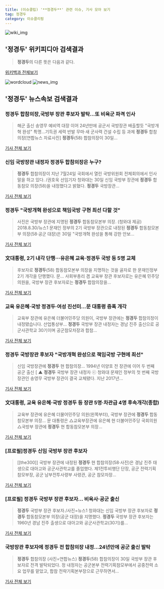 ```yaml
---
title: (이슈클립) '**정경두**' 관련 이슈, 기사 모아 보기
tag: 정경두
category: 이슈클리핑
---
```

![wiki_img](https://user-images.githubusercontent.com/42597476/44503234-41136a80-a6d0-11e8-9071-6fc6418eafe4.png)
## **'**정경두**'** 위키피디아 검색결과
>**정경두**의 다른 뜻은 다음과 같다.

<a href="https://ko.wikipedia.org/wiki/정경두" target="_blank">위키백과 전체보기</a>

![wordcloud](https://s3.ap-northeast-2.amazonaws.com/lyrics101-wordcloud/2018-08-30-1535613878.png)
![news_img](https://user-images.githubusercontent.com/42597476/44507050-1206f400-a6e4-11e8-8d98-7ffbfebb353f.png)
## **'**정경두**'** 뉴스속보 검색결과
### **정경두** 합참의장,국방부 장관 후보자 발탁…또 비육군 파격 인사

>해군 출신 송영무 예비역 대장 이어 24년만에 공군서 국방장관 배출할듯 "국방개혁 완성" 특명…기득권 세력 반발 무마·새 군사력 건설 수립 등 과제 **정경두** 합참의장[연합뉴스 자료사진] **정경두**(58) 합참의장이 30일...

<a href="http://app.yonhapnews.co.kr/YNA/Basic/SNS/r.aspx?c=AKR20180830071700014&did=1195m" target="_blank">기사 전체 보기</a>

### 신임 국방장관 내정자 **정경두** 합참의장은 누구?

>**정경두** 합참의장이 지난 7월24일 국회에서 열린 국방위원회 전체회의에서 인사말을 하고 있다. /권호욱 선임기자 청와대는 30일 신임 국방부 장관에 **정경두** 합동참모 의장(58)을 내정했다고 밝혔다. **정경두** 국방장관...

<a href="http://news.khan.co.kr/kh_news/khan_art_view.html?artid=201808301503001&code=910302" target="_blank">기사 전체 보기</a>

### **정경두** "국방개혁 완성으로 책임국방 구현 최선 다할 것"

>사진은 국방부 장관에 지명된 **정경두** 합동참모본부 의장. (청와대 제공) 2018.8.30/뉴스1 문재인 정부의 2기 국방부 장관으로 내정된 **정경두** 합동참모본부 의장(58·공군 대장)은 30일 "국방개혁 완성을 통해 강한 안보...

<a href="http://news1.kr/articles/?3412904" target="_blank">기사 전체 보기</a>

### 文대통령, 2기 내각 단행···유은혜 교육·**정경두** 국방 등 5명 교체

>후보자로 **정경두**(58) 합동참모본부 의장을 지명하는 것을 골자로 한 문재인정부 2기 개각을 단행했다. 문... 사회부총리 겸 교육부 장관 후보자로는 유은혜 민주당 의원을, 국방부 장관 후보자로는 **정경두** 합참의장을...

<a href="http://www.newsis.com/view/?id=NISX20180830_0000404825&cID=10301&pID=10300" target="_blank">기사 전체 보기</a>

### 교육 유은혜·국방 **정경두**·여성 진선미…문 대통령 중폭 개각

>교육부 장관에 유은혜 더불어민주당 의원이, 국방부 장관에는 **정경두** 합참의정이 내정됐습니다. 산업통상부... **정경두** 국방부 장관 내정자는 경남 진주 출신으로 공군사관학교 30기이며 공군참모차장과 합참...

<a href="https://news.sbs.co.kr/news/endPage.do?news_id=N1004913344&plink=ORI&cooper=NAVER" target="_blank">기사 전체 보기</a>

### **정경두** 국방장관 후보자 "국방개혁 완성으로 책임국방 구현에 최선"

>신임 국방장관에 **정경두** 현 합참의장... 1994년 이양호 전 장관에 이어 두 번째 공군 출신 [ ▲  **정경두** 국방부 장관 내정자 ⓒ 청와대 문재인 정부의 첫 번째 국방장관인 송영무 국방부 장관이 결국 교체됐다. 지난 2017년...

<a href="http://www.ohmynews.com/NWS_Web/View/at_pg.aspx?CNTN_CD=A0002467848&CMPT_CD=P0010&utm_source=naver&utm_medium=newsearch&utm_campaign=naver_news" target="_blank">기사 전체 보기</a>

### 文대통령, 교육 유은혜·국방 **정경두** 등 장관 5명·차관급 4명 후속개각(종합)

>교육부 장관에 유은혜 더물어민주당 의원(왼쪽부터), 국방부 장관에 **정경두** 합동참모본부 의장... 문 대통령은 △교육부장관에 유은혜 현 더불어민주당 국회의원 △국방부 장관에 **정경두** 현 합동참모본부 의장...

<a href="http://www.edaily.co.kr/news/newspath.asp?newsid=03480086619312568" target="_blank">기사 전체 보기</a>

### [프로필]**정경두** 신임 국방부 장관 후보자

>[[the300]] 국방부 장관에 내정된 **정경두** 현 합참의장(58·사진)은 경남 진주 태생으로 대아고와 공군사관학교를 졸업했다. 제1전투비행단 단장, 공군 전력기획참모부장, 공군 남부전투사령부 사령관, 공군 참모차장...

<a href="http://news.mt.co.kr/mtview.php?no=2018083014037662172" target="_blank">기사 전체 보기</a>

### [프로필] **정경두** 국방부 장관 후보자… 비육사·공군 출신

>**정경두** 국방부 장관 후보자./사진=뉴스1 청와대는 신임 국방부 장관 후보자로 **정경두** 합동참모본부 의장(공군 대장)을 지명했다. **정경두** 국방부 장관 후보자는 1960년 경남 진주 출생으로 대아고와 공군사관학교(30기)를...

<a href="http://moneys.mt.co.kr/news/mwView.php?no=2018083015428046888" target="_blank">기사 전체 보기</a>

### 국방장관 후보자에 **정경두** 전 합참의장 내정…24년만에 공군 출신 발탁

>**정경두** 합참의장 (사진=연합뉴스) **정경두**(58) 합참의장이 30일 국방부 장관 후보자로 전격 발탁되었다. 정 내정자는 공군본부 전력기획참모부에서 공중전력 소요 업무를 맡았고, 합참 전략기획본부장으로 근무하면서...

<a href="http://news20.busan.com/controller/newsController.jsp?newsId=20180830000173" target="_blank">기사 전체 보기</a>


